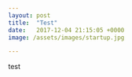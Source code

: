 ```yaml
---
layout: post
title:  "Test"
date:   2017-12-04 21:15:05 +0000
image: /assets/images/startup.jpg

---
```

test